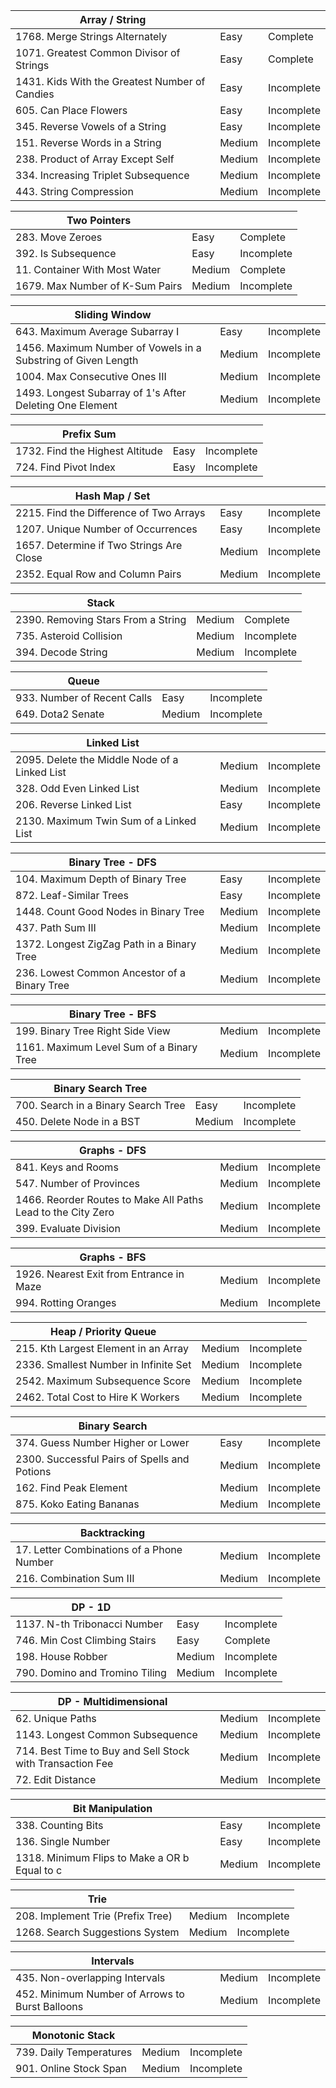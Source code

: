 | Array / String                                                |         |            |
| ------------------------------------------------------------- | ------- | ---------- |
| 1768. Merge Strings Alternately                               | Easy    | Complete   |
| 1071. Greatest Common Divisor of Strings                      | Easy    | Complete   |
| 1431. Kids With the Greatest Number of Candies                | Easy    | Incomplete |
| 605. Can Place Flowers                                        | Easy    | Incomplete |
| 345. Reverse Vowels of a String                               | Easy    | Incomplete |
| 151. Reverse Words in a String                                | Medium  | Incomplete |
| 238. Product of Array Except Self                             | Medium  | Incomplete |
| 334. Increasing Triplet Subsequence                           | Medium  | Incomplete |
| 443. String Compression                                       | Medium  | Incomplete |


| Two Pointers                                                  |         |            |
| ------------------------------------------------------------- | ------- | ---------- |
| 283. Move Zeroes                                              | Easy    | Complete   |
| 392. Is Subsequence                                           | Easy    | Incomplete |
| 11. Container With Most Water                                 | Medium  | Complete   |
| 1679. Max Number of K-Sum Pairs                               | Medium  | Incomplete |


| Sliding Window                                                |         |            |
| ------------------------------------------------------------- | ------- | ---------- |
| 643. Maximum Average Subarray I                               | Easy    | Incomplete |
| 1456. Maximum Number of Vowels in a Substring of Given Length | Medium  | Incomplete |
| 1004. Max Consecutive Ones III                                | Medium  | Incomplete |
| 1493. Longest Subarray of 1's After Deleting One Element      | Medium  | Incomplete |


| Prefix Sum                                                    |         |            |
| ------------------------------------------------------------- | ------- | ---------- |
| 1732. Find the Highest Altitude                               | Easy    | Incomplete |
| 724. Find Pivot Index                                         | Easy    | Incomplete |


| Hash Map / Set                                                |         |            |
| ------------------------------------------------------------- | ------- | ---------- |
| 2215. Find the Difference of Two Arrays                       | Easy    | Incomplete |
| 1207. Unique Number of Occurrences                            | Easy    | Incomplete |
| 1657. Determine if Two Strings Are Close                      | Medium  | Incomplete |
| 2352. Equal Row and Column Pairs                              | Medium  | Incomplete |


| Stack                                                         |         |            |
| ------------------------------------------------------------- | ------- | ---------- |
| 2390. Removing Stars From a String                            | Medium  | Complete   |
| 735. Asteroid Collision                                       | Medium  | Incomplete |
| 394. Decode String                                            | Medium  | Incomplete |


| Queue                                                         |         |            |
| ------------------------------------------------------------- | ------- | ---------- |
| 933. Number of Recent Calls                                   | Easy    | Incomplete |
| 649. Dota2 Senate                                             | Medium  | Incomplete |


| Linked List                                                   |         |            |
| ------------------------------------------------------------- | ------- | ---------- |
| 2095. Delete the Middle Node of a Linked List                 | Medium  | Incomplete |
| 328. Odd Even Linked List                                     | Medium  | Incomplete |
| 206. Reverse Linked List                                      | Easy    | Incomplete |
| 2130. Maximum Twin Sum of a Linked List                       | Medium  | Incomplete |


| Binary Tree - DFS                                             |         |            |
| ------------------------------------------------------------- | ------- | ---------- |
| 104. Maximum Depth of Binary Tree                             | Easy    | Incomplete |
| 872. Leaf-Similar Trees                                       | Easy    | Incomplete |
| 1448. Count Good Nodes in Binary Tree                         | Medium  | Incomplete |
| 437. Path Sum III                                             | Medium  | Incomplete |
| 1372. Longest ZigZag Path in a Binary Tree                    | Medium  | Incomplete |
| 236. Lowest Common Ancestor of a Binary Tree                  | Medium  | Incomplete |


| Binary Tree - BFS                                             |         |            |
| ------------------------------------------------------------- | ------- | ---------- |
| 199. Binary Tree Right Side View                              | Medium  | Incomplete |
| 1161. Maximum Level Sum of a Binary Tree                      | Medium  | Incomplete |


| Binary Search Tree                                            |         |            |
| ------------------------------------------------------------- | ------- | ---------- |
| 700. Search in a Binary Search Tree                           | Easy    | Incomplete |
| 450. Delete Node in a BST                                     | Medium  | Incomplete |


| Graphs - DFS                                                  |         |            |
| ------------------------------------------------------------- | ------- | ---------- |
| 841. Keys and Rooms                                           | Medium  | Incomplete |
| 547. Number of Provinces                                      | Medium  | Incomplete |
| 1466. Reorder Routes to Make All Paths Lead to the City Zero  | Medium  | Incomplete |
| 399. Evaluate Division                                        | Medium  | Incomplete |


| Graphs - BFS                                                  |         |            |
| ------------------------------------------------------------- | ------- | ---------- |
| 1926. Nearest Exit from Entrance in Maze                      | Medium  | Incomplete |
| 994. Rotting Oranges                                          | Medium  | Incomplete |


| Heap / Priority Queue                                         |         |            |
| ------------------------------------------------------------- | ------- | ---------- |
| 215. Kth Largest Element in an Array                          | Medium  | Incomplete |
| 2336. Smallest Number in Infinite Set                         | Medium  | Incomplete |
| 2542. Maximum Subsequence Score                               | Medium  | Incomplete |
| 2462. Total Cost to Hire K Workers                            | Medium  | Incomplete |


| Binary Search                                                 |         |            |
| ------------------------------------------------------------- | ------- | ---------- |
| 374. Guess Number Higher or Lower                             | Easy    | Incomplete |
| 2300. Successful Pairs of Spells and Potions                  | Medium  | Incomplete |
| 162. Find Peak Element                                        | Medium  | Incomplete |
| 875. Koko Eating Bananas                                      | Medium  | Incomplete |


| Backtracking                                                  |         |            |
| ------------------------------------------------------------- | ------- | ---------- |
| 17. Letter Combinations of a Phone Number                     | Medium  | Incomplete |
| 216. Combination Sum III                                      | Medium  | Incomplete |


| DP - 1D                                                       |         |            |
| ------------------------------------------------------------- | ------- | ---------- |
| 1137. N-th Tribonacci Number                                  | Easy    | Incomplete |
| 746. Min Cost Climbing Stairs                                 | Easy    | Complete   |
| 198. House Robber                                             | Medium  | Incomplete |
| 790. Domino and Tromino Tiling                                | Medium  | Incomplete |


| DP - Multidimensional                                         |         |            |
| ------------------------------------------------------------- | ------- | ---------- |
| 62. Unique Paths                                              | Medium  | Incomplete |
| 1143. Longest Common Subsequence                              | Medium  | Incomplete |
| 714. Best Time to Buy and Sell Stock with Transaction Fee     | Medium  | Incomplete |
| 72. Edit Distance                                             | Medium  | Incomplete |


| Bit Manipulation                                              |         |            |
| ------------------------------------------------------------- | ------- | ---------- |
| 338. Counting Bits                                            | Easy    | Incomplete |
| 136. Single Number                                            | Easy    | Incomplete |
| 1318. Minimum Flips to Make a OR b Equal to c                 | Medium  | Incomplete |


| Trie                                                          |         |            |
| ------------------------------------------------------------- | ------- | ---------- |
| 208. Implement Trie (Prefix Tree)                             | Medium  | Incomplete |
| 1268. Search Suggestions System                               | Medium  | Incomplete |


| Intervals                                                     |         |            |
| ------------------------------------------------------------- | ------- | ---------- |
| 435. Non-overlapping Intervals                                | Medium  | Incomplete |
| 452. Minimum Number of Arrows to Burst Balloons               | Medium  | Incomplete |


| Monotonic Stack                                               |         |            |
| ------------------------------------------------------------- | ------- | ---------- |
| 739. Daily Temperatures                                       | Medium  | Incomplete |
| 901. Online Stock Span                                        | Medium  | Incomplete |
